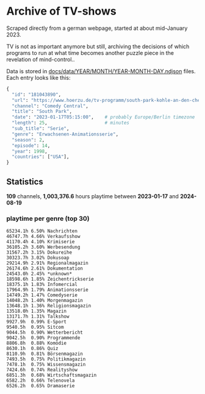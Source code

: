 # Archive of TV-shows

Scraped directly from a german webpage, started at about mid-January 2023.

TV is not as important anymore but still, archiving the decisions of which programs to run at what time
becomes another puzzle piece in the revelation of mind-control.. 

Data is stored in [docs/data/YEAR/MONTH/YEAR-MONTH-DAY.ndjson](docs/data/) files. 
Each entry looks like this:

```python
{
  "id": "181043890", 
  "url": "https://www.hoerzu.de/tv-programm/south-park-kohle-an-den-chefkoch/bid_181043890/", 
  "channel": "Comedy Central", 
  "title": "South Park", 
  "date": "2023-01-17T05:15:00",    # probably Europe/Berlin timezone 
  "length": 25,                     # minutes 
  "sub_title": "Serie", 
  "genre": "Erwachsenen-Animationsserie", 
  "season": 2, 
  "episode": 14, 
  "year": 1998, 
  "countries": ["USA"],
}
```

## Statistics

**109** channels, **1,003,376.6** hours playtime between **2023-01-17** and **2024-08-19**


### playtime per genre (top 30)

    65234.1h 6.50% Nachrichten
    46747.7h 4.66% Verkaufsshow
    41170.4h 4.10% Krimiserie
    36105.2h 3.60% Werbesendung
    31567.2h 3.15% Dokureihe
    30323.7h 3.02% Dokusoap
    29214.9h 2.91% Regionalmagazin
    26174.6h 2.61% Dokumentation
    24543.0h 2.45% *unknown*
    18598.6h 1.85% Zeichentrickserie
    18375.1h 1.83% Infomercial
    17964.9h 1.79% Animationsserie
    14749.2h 1.47% Comedyserie
    14048.2h 1.40% Morgenmagazin
    13648.1h 1.36% Religionsmagazin
    13518.0h 1.35% Magazin
    13171.7h 1.31% Talkshow
    9927.9h  0.99% E-Sport
    9540.5h  0.95% Sitcom
    9044.5h  0.90% Wetterbericht
    9042.5h  0.90% Programmende
    8806.8h  0.88% Komödie
    8630.1h  0.86% Quiz
    8110.9h  0.81% Börsenmagazin
    7493.5h  0.75% Politikmagazin
    7478.1h  0.75% Wissensmagazin
    7424.6h  0.74% Realityshow
    6851.3h  0.68% Wirtschaftsmagazin
    6582.2h  0.66% Telenovela
    6526.2h  0.65% Dramaserie
